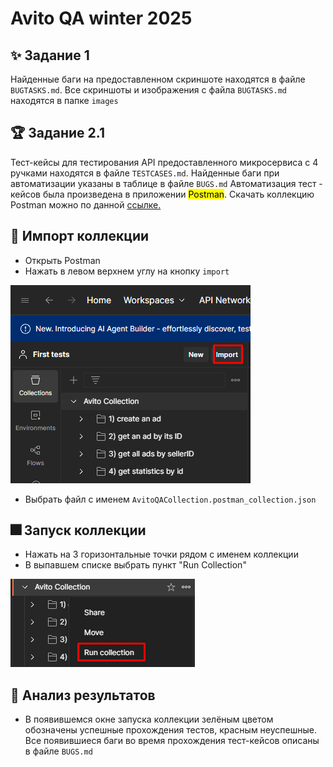 # Avito QA winter 2025

## ✨ Задание 1
 Найденные баги на предоставленном скриншоте находятся в файле `BUGTASKS.md`. Все скриншоты и изображения с файла `BUGTASKS.md` находятся в папке `images`

## 🏆 Задание 2.1

 Тест-кейсы для тестирования API предоставленного микросервиса с 4 ручками находятся в файле `TESTCASES.md`. Найденные баги при автоматизации указаны в таблице в файле `BUGS.md`
 Автоматизация тест - кейсов была произведена в приложении <mark>Postman</mark>. Скачать коллекцию Postman можно по данной [ссылке.](./AvitoQACollection.postman_collection.json)

## 🎉 Импорт коллекции

 *  Открыть Postman
 *  Нажать в левом верхнем углу на кнопку `import`
   <img src="https://github.com/Kaledo1337/myavito/blob/main/images/import_avito.png" title="avitoQA" alt="avitoQA" style ="max-width: 100%"/>
   
 *  Выбрать файл с именем `AvitoQACollection.postman_collection.json`

## 🎆 Запуск коллекции
 *  Нажать на 3 горизонтальные точки рядом с именем коллекции
 *  В выпавшем списке выбрать пункт "Run Collection"
   <img src="https://github.com/Kaledo1337/myavito/blob/main/images/run_collection.png" title="avitoQA" alt="avitoQA" style ="max-width: 100%"/>
    <br/>
    
 ##  🎊 Анализ результатов
   * В появившемся окне запуска коллекции зелёным цветом обозначены успешные прохождения тестов, красным неуспешные. Все появившиеся баги во время прохождения тест-кейсов описаны в файле `BUGS.md`


